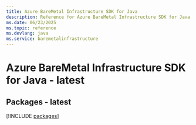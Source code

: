 ```yaml
---
title: Azure BareMetal Infrastructure SDK for Java
description: Reference for Azure BareMetal Infrastructure SDK for Java
ms.date: 06/23/2025
ms.topic: reference
ms.devlang: java
ms.service: baremetalinfrastructure
---
```

# Azure BareMetal Infrastructure SDK for Java - latest
## Packages - latest
[!INCLUDE [packages](baremetal-infrastructure-index.md)]